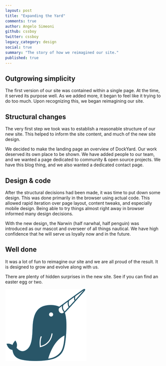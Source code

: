 ```yaml
---
layout: post
title: "Expanding the Yard"
comments: true
author: Angelo Simeoni
github: cssboy
twitter: cssboy
legacy_category: design
social: true
summary: "The story of how we reimagined our site."
published: true
---
```


<div class="one">
  <div class="content">
    <h2>Outgrowing simplicity</h2>
    <p>The first version of our site was contained within a single page. At the time, it served its purpose well. As we added more, it began to feel like it trying to do too much. Upon recognizing this, we began reimagining our site.</p>
  </div>
</div>

<div class="two">
  <div class="content">
    <h2>Structural changes</h2>
    <p>The very first step we took was to establish a reasonable structure of our new site. This helped to inform the site content, and much of the new site design.</p>
    <p>We decided to make the landing page an overview of DockYard. Our work deserved its own place to be shown. We have added people to our team, and we wanted a page dedicated to community & open source projects. We have this blog thing, and we also wanted a dedicated contact page.</p>
  </div>
</div>

<div class="three">
  <div class="content">
    <h2>Design & code</h2>
    <p>After the structural decisions had been made, it was time to put down some design. This was done primarily in the browser using actual code. This allowed rapid iteration over page layout, content tweaks, and especially mobile design. Being able to try things almost right away in browser informed many design decisions.</p>
    <p>With the new design, the Narwin (half narwhal, half penguin) was introduced as our mascot and overseer of all things nautical. We have high confidence that he will serve us loyally now and in the future.</p>
  </div>
</div>

<div class="four">
  <div class="content">
    <h2>Well done</h2>
    <p>It was a lot of fun to reimagine our site and we are all proud of the result. It is designed to grow and evolve along with us.</p>
    <p>There are plenty of hidden surprises in the new site. See if you can find an easter egg or two.</p>
    <img src="/images/narwin-post.gif" alt="The Narwin" />
  </div>
</div>
